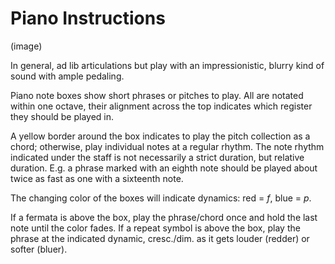 # **Piano Instructions**
(image)

In general, ad lib articulations but play with an impressionistic, blurry kind of sound with ample pedaling.

Piano note boxes show short phrases or pitches to play. All are notated within one octave, their alignment across the top indicates which register they should be played in.

A yellow border around the box indicates to play the pitch collection as a chord; otherwise, play individual notes at a regular rhythm. The note rhythm indicated under the staff is not necessarily a strict duration, but relative duration. E.g. a phrase marked with an eighth note should be played about twice as fast as one with a sixteenth note.

The changing color of the boxes will indicate dynamics: red = *f*, blue = *p*. 

If a fermata is above the box, play the phrase/chord once and hold the last note until the color fades. If a repeat symbol is above the box, play the phrase at the indicated dynamic, cresc./dim. as it gets louder (redder) or softer (bluer).

